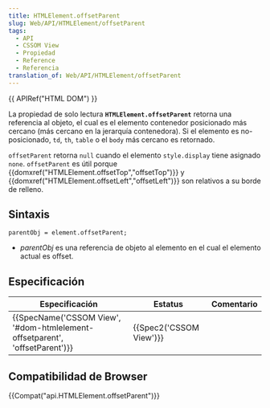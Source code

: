 ```yaml
---
title: HTMLElement.offsetParent
slug: Web/API/HTMLElement/offsetParent
tags:
  - API
  - CSSOM View
  - Propiedad
  - Reference
  - Referencia
translation_of: Web/API/HTMLElement/offsetParent
---
```

{{ APIRef("HTML DOM") }}

La propiedad de solo lectura **`HTMLElement.offsetParent`** retorna una referencia al objeto, el cual es el elemento contenedor posicionado más cercano (más cercano en la jerarquía contenedora). Si el elemento es no-posicionado, `td`, `th`, `table` o el `body` más cercano es retornado.

`offsetParent` retorna `null` cuando el elemento `style.display` tiene asignado `none`. `offsetParent` es útil porque {{domxref("HTMLElement.offsetTop","offsetTop")}} y {{domxref("HTMLElement.offsetLeft","offsetLeft")}} son relativos a su borde de relleno.

## Sintaxis

```
parentObj = element.offsetParent;
```

- _parentObj_ es una referencia de objeto al elemento en el cual el elemento actual es offset.

## Especificación

| Especificación                                                                                       | Estatus                          | Comentario |
| ---------------------------------------------------------------------------------------------------- | -------------------------------- | ---------- |
| {{SpecName('CSSOM View', '#dom-htmlelement-offsetparent', 'offsetParent')}} | {{Spec2('CSSOM View')}} |            |

## Compatibilidad de Browser

{{Compat("api.HTMLElement.offsetParent")}}
